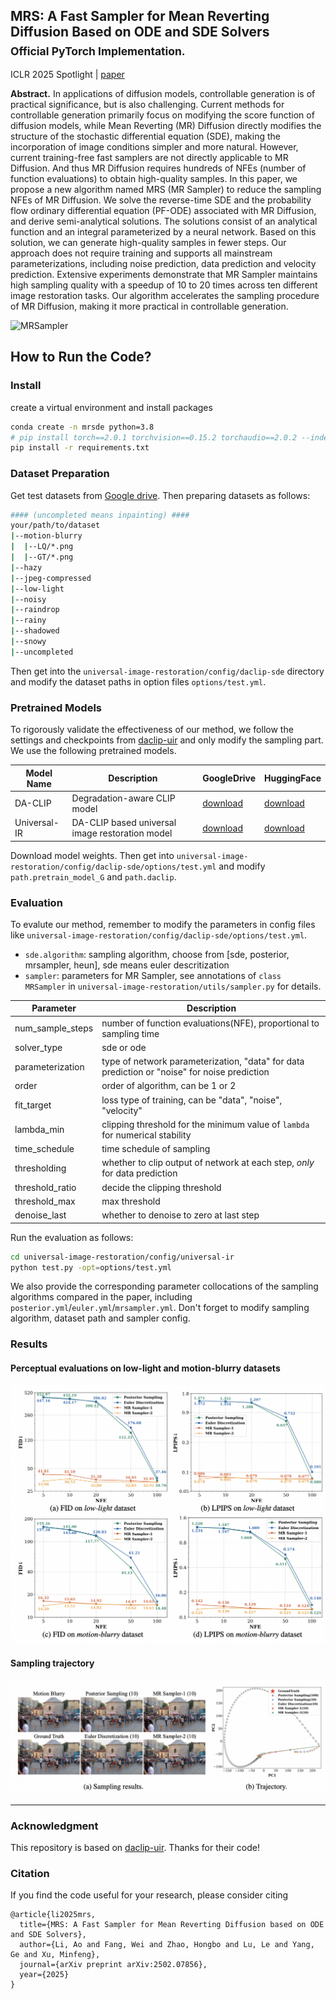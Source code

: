 ## MRS: A Fast Sampler for Mean Reverting Diffusion Based on ODE and SDE Solvers <br><sub>Official PyTorch Implementation. </sub>

ICLR 2025 Spotlight | [paper](https://arxiv.org/abs/2502.07856)

**Abstract.**
In applications of diffusion models, controllable generation is of practical significance, but is also challenging. Current methods for controllable generation primarily focus on modifying the score function of diffusion models, while Mean Reverting (MR) Diffusion directly modifies the structure of the stochastic differential equation (SDE), making the incorporation of image conditions simpler and more natural. However, current training-free fast samplers are not directly applicable to MR Diffusion. And thus MR Diffusion requires hundreds of NFEs (number of function evaluations) to obtain high-quality samples. In this paper, we propose a new algorithm named MRS (MR Sampler) to reduce the sampling NFEs of MR Diffusion. We solve the reverse-time SDE and the probability flow ordinary differential equation (PF-ODE) associated with MR Diffusion, and derive semi-analytical solutions. The solutions consist of an analytical function and an integral parameterized by a neural network. Based on this solution, we can generate high-quality samples in fewer steps. Our approach does not require training and supports all mainstream parameterizations, including noise prediction, data prediction and velocity prediction. Extensive experiments demonstrate that MR Sampler maintains high sampling quality with a speedup of 10 to 20 times across ten different image restoration tasks. Our algorithm accelerates the sampling procedure of MR Diffusion, making it more practical in controllable generation.

![MRSampler](figs/intro.png)

<!-- ### Updates -->


## How to Run the Code?


### Install

create a virtual environment and install packages

```bash
conda create -n mrsde python=3.8 
# pip install torch==2.0.1 torchvision==0.15.2 torchaudio==2.0.2 --index-url https://download.pytorch.org/whl/cu118
pip install -r requirements.txt
```

### Dataset Preparation

Get test datasets from [Google drive](https://drive.google.com/file/d/1JKd1tA7rMoEbI9190daJqL7i6V1L8KUd/view?usp=sharing). Then preparing datasets as follows:

```bash
#### (uncompleted means inpainting) ####
your/path/to/dataset
|--motion-blurry
|  |--LQ/*.png
|  |--GT/*.png
|--hazy
|--jpeg-compressed
|--low-light
|--noisy
|--raindrop
|--rainy
|--shadowed
|--snowy
|--uncompleted
```

Then get into the `universal-image-restoration/config/daclip-sde` directory and modify the dataset paths in option files `options/test.yml`. 

### Pretrained Models

To rigorously validate the effectiveness of our method, we follow the settings and checkpoints from [daclip-uir](https://github.com/Algolzw/daclip-uir) and only modify the sampling part. We use the following pretrained models.

| Model Name   | Description                                     | GoogleDrive                                                                                   | HuggingFace                                                                                      |
|--------------|-------------------------------------------------|------------------------------------------------------------------------------------------------|--------------------------------------------------------------------------------------------------|
| DA-CLIP      | Degradation-aware CLIP model                    | [download](https://drive.google.com/file/d/1A6u4CaVrcpcZckGUNzEXqMF8x_JXsZdX/view?usp=sharing) | [download](https://huggingface.co/weblzw/daclip-uir-ViT-B-32-irsde/blob/main/daclip_ViT-B-32.pt) |
| Universal-IR | DA-CLIP based universal image restoration model | [download](https://drive.google.com/file/d/1eXsyrmAbWOvhIY4Wbt5v4IxaggA5aZMG/view?usp=sharing) | [download](https://huggingface.co/weblzw/daclip-uir-ViT-B-32-irsde/blob/main/universal-ir.pth)   |

Download model weights. Then get into `universal-image-restoration/config/daclip-sde/options/test.yml` and modify `path.pretrain_model_G` and `path.daclip`.

### Evaluation
To evalute our method, remember to modify the parameters in config files like `universal-image-restoration/config/daclip-sde/options/test.yml`.

- `sde.algorithm`: sampling algorithm, choose from [sde, posterior, mrsampler, heun], sde means euler descritization
- `sampler`: parameters for MR Sampler, see annotations of `class MRSampler` in `universal-image-restoration/utils/sampler.py` for details.

| Parameter | Description |
| --------- | ----------- |
| num_sample_steps | number of function evaluations(NFE), proportional to sampling time |
| solver_type | sde or ode |
| parameterization | type of network parameterization, "data" for data prediction or "noise" for noise prediction |
| order | order of algorithm, can be 1 or 2 |
| fit_target | loss type of training, can be "data", "noise", "velocity" |
| lambda_min | clipping threshold for the minimum value of `lambda` for numerical stability |
| time_schedule | time schedule of sampling |
| thresholding | whether to clip output of network at each step, *only* for data prediction |
| threshold_ratio | decide the clipping threshold |
| threshold_max | max threshold |
| denoise_last | whether to denoise to zero at last step |

Run the evaluation as follows:
```bash
cd universal-image-restoration/config/universal-ir
python test.py -opt=options/test.yml
```
We also provide the corresponding parameter collocations of the sampling algorithms compared in the paper, including `posterior.yml`/`euler.yml`/`mrsampler.yml`. Don't forget to modify sampling algorithm, dataset path and sampler config.

### Results

#### Perceptual evaluations on low-light and motion-blurry datasets
![main results](figs/score.png)

#### Sampling trajectory
![trajectory](figs/traj.png)

---

### Acknowledgment
This repository is based on [daclip-uir](https://github.com/Algolzw/daclip-uir). Thanks for their code!


### Citation
If you find the code useful for your research, please consider citing

```
@article{li2025mrs,
  title={MRS: A Fast Sampler for Mean Reverting Diffusion based on ODE and SDE Solvers},
  author={Li, Ao and Fang, Wei and Zhao, Hongbo and Lu, Le and Yang, Ge and Xu, Minfeng},
  journal={arXiv preprint arXiv:2502.07856},
  year={2025}
}
```
